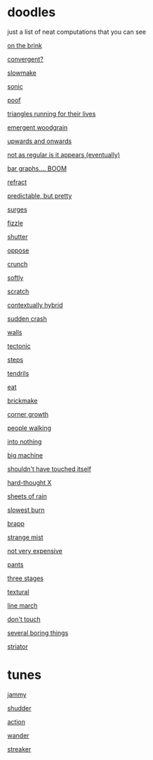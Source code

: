 doodles
=======

just a list of neat computations that you can see

[on the brink](http://maximecb.github.io/Turing-Drawings/#2,5,1,3,1,1,1,2,1,3,0,1,2,0,0,3,1,1,1,3,1,4,0,0,4,3,1,4,3,0,4,0)

[convergent?](http://maximecb.github.io/Turing-Drawings/#2,5,1,2,2,1,4,1,1,3,1,1,4,0,1,2,1,0,3,0,0,4,1,0,4,1,1,4,2,0,2,2)

[slowmake](http://maximecb.github.io/Turing-Drawings/#2,5,1,4,3,1,1,1,1,4,3,1,3,0,1,4,3,1,1,3,1,3,1,1,2,0,1,2,0,1,4,0)

[sonic](http://maximecb.github.io/Turing-Drawings/#2,5,0,1,1,0,2,3,1,2,3,1,4,2,1,2,3,1,3,2,1,3,3,1,4,2,0,3,1,0,1,0)

[poof](http://maximecb.github.io/Turing-Drawings/#4,3,3,1,2,0,2,1,3,2,2,0,1,2,3,2,1,2,1,2,3,2,1,0,1,2,0,1,1,2,1,1,3,2,3,2,1,1)

[triangles running for their lives](http://maximecb.github.io/Turing-Drawings/#4,3,1,1,3,0,2,1,1,2,3,2,2,1,2,1,2,3,2,0,3,1,0,2,2,3,1,2,3,0,2,3,2,1,0,2,1,2)

[emergent woodgrain](http://maximecb.github.io/Turing-Drawings/#4,3,3,1,0,0,1,0,0,1,0,2,2,2,3,2,0,0,1,0,2,1,3,0,2,2,0,2,1,0,1,3,2,1,3,3,1,1)

[upwards and onwards](http://maximecb.github.io/Turing-Drawings/#4,3,3,1,3,0,1,2,2,1,3,0,1,0,3,1,1,0,2,2,2,2,2,0,2,2,0,1,0,0,1,0,1,1,2,1,2,0)

[not as regular is it appears (eventually)](http://maximecb.github.io/Turing-Drawings/#4,3,2,2,2,0,1,3,0,1,2,2,2,2,0,1,2,1,1,0,0,2,2,1,2,0,3,2,3,3,1,2,2,1,0,1,1,0)

[bar graphs.... BOOM](http://maximecb.github.io/Turing-Drawings/#4,3,2,1,2,0,2,3,3,1,1,1,2,1,0,2,3,1,2,1,2,2,0,3,2,3,1,1,0,1,1,2,1,2,0,1,2,0)

[refract](http://maximecb.github.io/Turing-Drawings/#4,3,1,2,0,2,1,2,0,1,3,2,1,2,2,2,1,2,2,2,2,1,1,3,1,0,3,2,2,3,1,1,0,1,2,2,2,0)

[predictable, but pretty](http://maximecb.github.io/Turing-Drawings/#4,3,2,1,2,3,1,0,1,1,0,0,2,3,0,1,0,1,2,3,2,2,3,2,2,1,3,1,1,2,1,1,1,2,3,3,1,1)

[surges](http://maximecb.github.io/Turing-Drawings/#4,3,0,2,0,3,2,1,2,2,2,0,2,2,1,1,3,3,1,1,2,2,0,2,2,1,1,2,0,3,2,2,0,1,3,3,1,3)

[fizzle](http://maximecb.github.io/Turing-Drawings/#9,3,4,2,2,4,2,3,7,1,3,7,2,1,5,1,1,6,2,0,4,2,3,3,1,3,6,2,2,3,2,1,1,2,0,4,1,2,1,1,1,2,1,0,8,2,3,3,2,2,5,2,0,3,1,0,7,1,3,5,2,1,1,2,2,0,1,3,8,1,2,2,2,1,4,1,2,5,2,2,1,1,1)

[shutter](http://maximecb.github.io/Turing-Drawings/#9,3,4,1,1,2,1,3,7,2,3,5,1,3,5,2,3,7,1,1,4,1,3,6,1,3,5,1,1,1,1,0,3,1,2,6,1,0,6,1,2,2,1,2,5,1,1,6,1,1,4,1,0,7,2,2,3,2,1,4,2,2,8,1,1,5,2,1,0,2,1,8,1,0,7,1,0,7,1,0,4,1,3)

[oppose](http://maximecb.github.io/Turing-Drawings/#2,5,0,3,3,0,2,2,0,3,3,1,1,3,1,4,0,0,3,1,0,2,3,0,2,0,0,1,2,0,2,0)

[crunch](http://maximecb.github.io/Turing-Drawings/#2,5,1,2,1,0,3,0,1,4,0,1,3,1,0,2,1,1,3,1,0,4,0,0,4,2,1,3,0,1,2,0)

[softly](http://maximecb.github.io/Turing-Drawings/#5,5,2,2,1,0,1,2,3,2,2,2,4,1,2,3,1,1,2,3,1,3,1,0,3,2,3,1,0,2,2,3,0,2,3,1,1,2,3,4,0,1,2,2,1,2,3,4,3,0,3,1,2,1,2,0,4,1,2,2,3,2,3,2,0,2,3,2,4,2,1,2,2,0,2,4,3)

[scratch](http://maximecb.github.io/Turing-Drawings/#5,5,3,4,1,1,1,3,1,3,0,0,3,1,2,3,0,4,3,0,3,2,1,3,2,2,0,4,3,3,4,1,2,2,2,4,4,1,2,2,1,2,4,0,1,3,1,1,2,2,1,4,0,2,1,3,0,3,0,1,1,0,2,2,3,0,4,3,4,2,1,1,1,2,1,1,0)

[contextually hybrid](http://maximecb.github.io/Turing-Drawings/#5,5,2,2,1,3,1,2,3,1,0,3,4,2,1,2,0,2,1,0,4,3,0,1,4,3,3,4,3,4,1,1,2,2,0,3,3,3,2,2,1,2,2,2,0,3,2,2,2,3,0,2,2,0,4,2,0,2,1,1,4,1,4,3,0,4,3,1,2,3,3,0,4,0,3,2,3)

[sudden crash](http://maximecb.github.io/Turing-Drawings/#5,3,2,2,2,1,2,2,0,1,3,3,2,3,3,2,0,0,2,1,2,2,3,1,2,0,3,2,3,0,1,0,3,2,2,0,1,3,4,2,3,4,2,3,4,1,2)

[walls](http://maximecb.github.io/Turing-Drawings/#5,3,0,2,3,0,1,3,0,1,1,2,2,2,0,1,1,4,1,3,3,2,2,3,2,1,2,1,2,0,2,2,1,2,2,4,1,2,0,2,3,0,1,3,1,1,3)

[tectonic](http://maximecb.github.io/Turing-Drawings/#5,3,2,1,0,0,1,2,3,1,1,3,1,1,1,2,3,0,2,2,4,2,1,3,1,1,1,1,3,2,1,2,3,2,3,1,2,0,1,2,0,2,1,0,0,1,3)

[steps](http://maximecb.github.io/Turing-Drawings/#5,3,4,1,2,4,1,2,1,2,3,3,2,3,4,2,2,2,2,3,4,1,0,3,1,0,2,1,3,2,2,1,4,2,2,3,1,1,4,2,3,3,2,2,4,1,3)

[tendrils](http://maximecb.github.io/Turing-Drawings/#5,3,4,2,1,0,1,2,2,1,0,0,2,1,0,1,3,2,1,3,2,1,3,3,2,3,2,1,3,3,2,3,0,2,2,3,1,0,4,2,1,0,1,2,3,2,2)

[eat](http://maximecb.github.io/Turing-Drawings/#5,3,3,2,3,4,1,3,4,1,0,0,1,0,2,2,3,3,2,2,4,1,0,3,2,2,4,1,0,2,1,1,2,2,2,0,1,1,3,1,1,2,1,0,2,1,1)

[brickmake](http://maximecb.github.io/Turing-Drawings/#5,3,0,2,0,4,1,2,4,2,3,2,1,3,0,1,1,2,1,0,3,1,2,1,2,0,2,1,3,0,1,3,4,1,3,4,1,1,3,1,1,1,1,3,0,1,3)

[corner growth](http://maximecb.github.io/Turing-Drawings/#5,3,0,1,3,0,2,2,0,1,3,0,1,0,2,2,3,2,2,2,4,1,3,0,1,3,2,1,2,1,2,1,1,2,3,0,2,3,1,2,3,1,2,0,1,1,0)

[people walking](http://maximecb.github.io/Turing-Drawings/#5,3,2,2,0,3,2,1,4,2,3,0,2,0,2,1,2,2,1,1,4,2,3,2,1,2,2,2,1,4,2,0,2,1,0,1,2,3,3,1,2,3,2,0,1,1,0)

[into nothing](http://maximecb.github.io/Turing-Drawings/#5,3,1,1,1,2,2,1,0,2,3,0,1,2,3,1,0,0,2,1,4,2,0,3,1,2,3,2,0,3,1,2,2,2,1,1,1,1,3,1,2,1,1,1,4,2,1)

[big machine](http://maximecb.github.io/Turing-Drawings/#5,3,2,2,2,0,2,2,0,1,0,2,1,1,2,2,2,4,1,0,1,1,3,3,2,0,1,2,0,1,2,3,2,1,3,4,2,2,4,1,3,2,1,1,2,2,1)

[shouldn't have touched itself](http://maximecb.github.io/Turing-Drawings/#8,3,6,1,0,3,1,0,6,1,0,0,1,3,4,1,1,2,2,1,7,2,1,3,1,2,2,1,2,2,2,2,1,2,3,2,1,0,7,2,2,0,1,1,3,2,0,1,1,3,0,1,2,0,1,3,0,2,0,1,1,0,6,2,3,7,1,2,3,1,2,5,2,0)

[hard-thought X](http://maximecb.github.io/Turing-Drawings/#8,3,1,1,0,4,1,2,7,1,1,4,2,1,1,1,2,7,2,2,4,2,3,5,2,0,5,2,0,4,1,2,2,1,3,7,2,0,1,2,0,2,2,0,2,1,3,1,2,2,6,1,0,2,2,2,0,1,3,0,2,1,3,1,2,5,2,1,7,1,0,6,2,0)

[sheets of rain](http://maximecb.github.io/Turing-Drawings/#8,3,0,2,2,7,2,1,6,2,3,4,1,0,6,1,2,5,2,0,2,1,0,5,1,1,4,1,3,6,1,0,0,1,0,5,2,1,0,2,0,6,1,3,7,2,0,0,2,1,7,1,0,7,1,1,0,2,3,2,2,1,5,2,3,2,1,0,6,2,1,0,2,1)

[slowest burn](http://maximecb.github.io/Turing-Drawings/#8,3,4,2,2,1,1,2,4,1,1,2,1,2,3,1,3,6,2,3,0,1,1,0,2,0,5,1,2,6,1,3,0,1,0,7,1,2,3,2,2,6,2,0,4,1,1,2,1,3,7,2,2,0,2,0,0,2,1,5,2,3,6,1,1,5,2,3,6,2,3,3,1,3)

[brapp](http://maximecb.github.io/Turing-Drawings/#5,3,4,2,0,4,2,0,0,2,3,1,2,2,0,2,1,0,1,0,3,1,3,2,1,0,0,2,3,3,2,2,4,1,0,4,2,2,0,2,3,4,2,0,2,2,3)

[strange mist](http://maximecb.github.io/Turing-Drawings/#5,3,2,1,0,2,2,3,3,1,0,2,1,3,1,2,3,0,2,0,2,1,1,0,2,3,2,1,2,2,1,3,3,2,3,2,1,2,3,1,1,3,2,3,4,2,3)

[not very expensive](http://maximecb.github.io/Turing-Drawings/#5,3,4,2,1,3,1,1,1,2,1,3,2,3,3,2,1,1,2,2,3,1,3,1,1,1,3,2,2,0,2,3,2,1,0,1,1,3,1,2,1,2,2,1,3,2,3)

[pants](http://maximecb.github.io/Turing-Drawings/#5,3,1,2,2,3,1,1,3,1,0,4,2,0,1,2,1,1,2,2,1,2,2,3,1,3,1,2,1,0,1,3,0,1,3,3,1,0,2,2,2,2,1,1,0,2,3)

[three stages](http://maximecb.github.io/Turing-Drawings/#5,3,3,2,0,4,1,3,0,1,0,1,1,3,2,1,1,4,1,1,3,1,3,1,2,1,2,1,0,2,2,2,0,2,3,1,2,3,2,1,0,1,1,2,4,1,2)

[textural](http://maximecb.github.io/Turing-Drawings/#5,3,1,1,0,2,2,2,4,1,1,2,2,0,2,2,2,4,2,0,2,2,1,1,1,2,0,2,0,3,1,1,3,1,3,0,2,2,0,1,1,3,2,1,2,2,2)

[line march](http://maximecb.github.io/Turing-Drawings/#5,3,2,2,2,4,2,1,2,1,0,2,2,3,4,1,0,0,2,2,0,2,2,1,1,0,2,2,3,0,1,2,1,1,0,2,2,2,0,2,1,4,1,3,2,1,3)

[don't touch](http://maximecb.github.io/Turing-Drawings/#2,10,1,6,0,1,4,0,0,2,1,1,9,3,1,6,3,1,3,1,0,8,0,1,4,0,1,2,1,0,8,0,1,8,2,1,6,0,1,4,3,1,6,1,0,1,1,0,4,2,0,4,3,1,6,0,0,4,1,0,5,3)

[several boring things](http://maximecb.github.io/Turing-Drawings/#4,3,2,1,1,1,2,2,2,1,1,1,1,1,2,2,0,1,2,2,1,1,2,3,2,1,0,2,0,3,2,0,3,1,3,3,1,3)

[striator](http://maximecb.github.io/Turing-Drawings/#4,3,3,2,3,2,2,3,3,2,0,2,2,3,2,1,3,2,2,3,3,1,2,0,2,2,2,1,1,0,2,3,1,2,3,0,1,0)

tunes
=====

[jammy](http://maximecb.github.io/Turing-Tunes/#jammy,250,7,4,114,C2,1,,C2,1,0,C2,2,,C2,2,0,C2,2,,C2,2,0,D#2,1,,D#2,1,0,D#2,2,,D#2,2,0,D#2,2,,D#2,2,0,F2,1,,F2,1,0,F2,2,,F2,2,0,F2,2,,F2,2,0,F#2,1,,F#2,1,0,F#2,2,,F#2,2,0,F#2,2,,F#2,2,0,G2,1,,G2,1,0,G2,2,,G2,2,0,G2,2,,G2,2,0,A#2,1,,A#2,1,0,A#2,2,,A#2,2,0,A#2,2,,A#2,2,0,C3,1,,C3,1,0,C3,2,,C3,2,0,C3,2,,C3,2,0,D#3,1,,D#3,1,0,D#3,2,,D#3,2,0,D#3,2,,D#3,2,0,F3,1,,F3,1,0,F3,2,,F3,2,0,F3,2,,F3,2,0,F#3,1,,F#3,1,0,F#3,2,,F#3,2,0,F#3,2,,F#3,2,0,G3,1,,G3,1,0,G3,2,,G3,2,0,G3,2,,G3,2,0,A#3,1,,A#3,1,0,A#3,2,,A#3,2,0,A#3,2,,A#3,2,0,C4,1,,C4,1,0,C4,2,,C4,2,0,C4,2,,C4,2,0,D#4,1,,D#4,1,0,D#4,2,,D#4,2,0,D#4,2,,D#4,2,0,F4,1,,F4,1,0,F4,2,,F4,2,0,F4,2,,F4,2,0,F#4,1,,F#4,1,0,F#4,2,,F#4,2,0,F#4,2,,F#4,2,0,G4,1,,G4,1,0,G4,2,,G4,2,0,G4,2,,G4,2,0,A#4,1,,A#4,1,0,A#4,2,,A#4,2,0,A#4,2,,A#4,2,0,C5,1,,C5,1,0,C5,2,,C5,2,0,C5,2,,C5,2,0,10,10,50000,4,7,107,0,1,7,4,49,1,1,2,3,24,0,1,5,4,39,0,0,3,6,64,0,0,9,7,69,0,0,1,4,53,1,0,1,2,91,0,1,7,4,2,1,0,1,6,56,1,1,9,8,99,1,0,2,1,62,1,0,8,6,36,1,1,7,0,22,1,0,0,0,51,0,0,8,0,90,0,1,8,7,83,0,0,7,2,75,0,0,6,1,11,1,0,2,6,76,1,1,6,6,2,1,1,8,0,90,0,0,7,8,93,1,0,7,6,100,0,1,8,9,9,0,1,6,8,41,1,0,4,3,15,0,1,3,2,15,1,0,4,2,95,1,0,1,7,5,0,0,8,5,73,0,0,4,3,41,0,1,1,0,65,1,1,6,0,82,1,1,6,1,26,1,0,7,4,73,1,0,9,6,93,1,1,3,8,84,0,0,0,2,0,0,1,6,3,2,1,0,2,1,64,1,0,9,5,105,1,1,5,4,86,1,1,3,9,95,1,0,0,8,71,1,1,0,8,23,0,0,3,9,79,0,1,4,1,56,1,0,2,9,100,0,0,6,7,61,1,1,5,4,30,0,0,8,8,100,1,1,3,9,99,0,1,8,4,67,0,0,1,7,93,0,1,9,8,46,0,1,7,0,66,0,1,9,6,78,1,0,9,4,52,0,1,9,9,58,0,0,6,2,71,0,0,0,4,54,0,1,1,7,98,0,0,7,5,107,0,1,2,0,80,1,0,8,4,111,0,1,7,7,65,1,1,1,3,26,1,1,7,8,99,0,1,1,0,107,0,1,3,5,90,0,0,4,3,93,1,0,0,7,72,1,0,8,9,78,1,1,9,7,92,1,1,4,2,15,0,1,0,8,79,0,1,2,1,33,1,0,0,2,34,0,0,1,4,104,0,1,6,9,86,0,0,1,3,6,0,1,4,0,89,1,1,3,7,89,0,1,3,5,91,1,0,3,1,40,0,1,4,2,40,1,1,1,7,81,1,1,2,6,77,0,1,8,4,95,1,1,2,7,37,0,1,2,0,41,1,1,5,6,67,0,1,2,1,102,1,1,2,6,3,0,1,2,4,85,1,0,7,6,110,1,1,2,4,24,0,1,3,0,49,0,1,6,9,40,1,0)


[shudder](http://maximecb.github.io/Turing-Tunes/#shudder,300,7,4,176,C2,0.5,,C2,0.5,0,C2,1,,C2,1,0,C2,2,,C2,2,0,C2,2,,C2,2,0,D2,0.5,,D2,0.5,0,D2,1,,D2,1,0,D2,2,,D2,2,0,D2,2,,D2,2,0,D#2,0.5,,D#2,0.5,0,D#2,1,,D#2,1,0,D#2,2,,D#2,2,0,D#2,2,,D#2,2,0,F2,0.5,,F2,0.5,0,F2,1,,F2,1,0,F2,2,,F2,2,0,F2,2,,F2,2,0,G2,0.5,,G2,0.5,0,G2,1,,G2,1,0,G2,2,,G2,2,0,G2,2,,G2,2,0,G#2,0.5,,G#2,0.5,0,G#2,1,,G#2,1,0,G#2,2,,G#2,2,0,G#2,2,,G#2,2,0,A#2,0.5,,A#2,0.5,0,A#2,1,,A#2,1,0,A#2,2,,A#2,2,0,A#2,2,,A#2,2,0,C3,0.5,,C3,0.5,0,C3,1,,C3,1,0,C3,2,,C3,2,0,C3,2,,C3,2,0,D3,0.5,,D3,0.5,0,D3,1,,D3,1,0,D3,2,,D3,2,0,D3,2,,D3,2,0,D#3,0.5,,D#3,0.5,0,D#3,1,,D#3,1,0,D#3,2,,D#3,2,0,D#3,2,,D#3,2,0,F3,0.5,,F3,0.5,0,F3,1,,F3,1,0,F3,2,,F3,2,0,F3,2,,F3,2,0,G3,0.5,,G3,0.5,0,G3,1,,G3,1,0,G3,2,,G3,2,0,G3,2,,G3,2,0,G#3,0.5,,G#3,0.5,0,G#3,1,,G#3,1,0,G#3,2,,G#3,2,0,G#3,2,,G#3,2,0,A#3,0.5,,A#3,0.5,0,A#3,1,,A#3,1,0,A#3,2,,A#3,2,0,A#3,2,,A#3,2,0,C4,0.5,,C4,0.5,0,C4,1,,C4,1,0,C4,2,,C4,2,0,C4,2,,C4,2,0,D4,0.5,,D4,0.5,0,D4,1,,D4,1,0,D4,2,,D4,2,0,D4,2,,D4,2,0,D#4,0.5,,D#4,0.5,0,D#4,1,,D#4,1,0,D#4,2,,D#4,2,0,D#4,2,,D#4,2,0,F4,0.5,,F4,0.5,0,F4,1,,F4,1,0,F4,2,,F4,2,0,F4,2,,F4,2,0,G4,0.5,,G4,0.5,0,G4,1,,G4,1,0,G4,2,,G4,2,0,G4,2,,G4,2,0,G#4,0.5,,G#4,0.5,0,G#4,1,,G#4,1,0,G#4,2,,G#4,2,0,G#4,2,,G#4,2,0,A#4,0.5,,A#4,0.5,0,A#4,1,,A#4,1,0,A#4,2,,A#4,2,0,A#4,2,,A#4,2,0,C5,0.5,,C5,0.5,0,C5,1,,C5,1,0,C5,2,,C5,2,0,C5,2,,C5,2,0,10,10,50000,4,9,16,1,1,7,6,17,0,1,9,7,77,0,0,2,4,56,1,1,5,4,79,1,0,8,5,99,0,0,3,6,26,1,1,7,9,106,1,0,9,9,159,0,0,6,1,137,0,0,4,0,17,0,1,3,6,44,0,1,6,8,82,1,1,1,2,114,0,0,6,5,145,0,0,6,7,70,0,0,5,3,3,0,1,9,5,166,1,0,7,9,94,1,0,2,1,57,1,0,8,3,22,0,1,7,2,11,1,0,1,7,94,1,0,4,6,30,1,0,0,9,9,0,1,8,3,174,0,1,8,3,57,1,0,6,7,110,0,0,8,2,84,1,0,0,5,51,0,0,0,8,165,0,0,9,2,113,0,1,9,9,144,0,1,1,3,40,1,1,5,2,174,0,0,9,8,9,1,0,5,6,24,0,1,2,2,30,0,1,4,6,161,1,1,1,4,65,1,1,0,7,159,1,1,2,0,78,0,0,2,3,53,1,1,3,0,59,0,0,1,2,160,1,0,0,4,83,0,1,0,4,15,1,0,8,0,110,1,1,1,0,142,0,0,9,2,97,1,1,9,3,4,0,0,5,0,44,0,0,6,9,103,0,0,4,7,139,1,1,6,6,157,1,0,7,8,24,0,1,3,4,37,0,0,0,2,97,0,0,7,3,97,1,1,8,4,138,0,0,7,5,81,1,1,7,7,106,0,0,4,7,129,0,1,2,5,10,1,1,5,6,175,0,0,9,5,0,0,0,2,7,93,0,1,7,4,34,1,0,0,1,22,0,1,7,9,166,1,1,3,9,90,0,0,5,3,77,0,1,6,2,148,0,0,2,6,19,1,1,5,0,155,1,1,2,3,102,0,0,2,3,43,1,0,2,4,154,1,1,3,5,56,0,0,8,7,173,1,0,8,4,99,1,1,5,9,169,0,1,3,8,133,1,1,4,7,148,0,1,3,0,114,1,1,7,4,104,1,1,3,0,40,0,1,9,6,10,1,0,2,9,20,1,0,1,3,160,0,0,5,1,155,0,1,0,3,61,0,1,3,7,158,1,1,9,4,173,1,0,2,5,88,0,1,4,1,87,1,1,5,6,24,0,1,9,3,141,0,0,3,4,49,1,1,7,9,109,0,1)

[action](http://maximecb.github.io/Turing-Tunes/#action,400,7,4,88,C2,2,,C2,2,0,C2,2,,C2,2,0,D2,2,,D2,2,0,D2,2,,D2,2,0,D#2,2,,D#2,2,0,D#2,2,,D#2,2,0,F2,2,,F2,2,0,F2,2,,F2,2,0,G2,2,,G2,2,0,G2,2,,G2,2,0,G#2,2,,G#2,2,0,G#2,2,,G#2,2,0,A#2,2,,A#2,2,0,A#2,2,,A#2,2,0,C3,2,,C3,2,0,C3,2,,C3,2,0,D3,2,,D3,2,0,D3,2,,D3,2,0,D#3,2,,D#3,2,0,D#3,2,,D#3,2,0,F3,2,,F3,2,0,F3,2,,F3,2,0,G3,2,,G3,2,0,G3,2,,G3,2,0,G#3,2,,G#3,2,0,G#3,2,,G#3,2,0,A#3,2,,A#3,2,0,A#3,2,,A#3,2,0,C4,2,,C4,2,0,C4,2,,C4,2,0,D4,2,,D4,2,0,D4,2,,D4,2,0,D#4,2,,D#4,2,0,D#4,2,,D#4,2,0,F4,2,,F4,2,0,F4,2,,F4,2,0,G4,2,,G4,2,0,G4,2,,G4,2,0,G#4,2,,G#4,2,0,G#4,2,,G#4,2,0,A#4,2,,A#4,2,0,A#4,2,,A#4,2,0,C5,2,,C5,2,0,C5,2,,C5,2,0,8,24,50000,7,18,60,0,1,4,13,51,0,0,1,6,36,1,1,7,23,3,1,0,2,0,5,0,1,1,7,24,1,0,7,7,0,0,1,3,2,40,0,0,4,18,82,1,1,6,2,74,1,1,3,2,67,0,1,2,16,37,0,0,2,21,18,0,0,7,9,44,0,1,7,19,54,0,0,0,0,37,1,1,3,2,30,0,1,7,11,28,1,1,0,15,63,0,0,3,15,81,1,1,5,21,72,1,0,3,23,47,1,1,7,3,49,1,0,0,15,78,0,0,3,2,30,0,1,4,8,81,0,0,7,18,8,0,0,3,6,1,0,0,4,6,23,0,0,4,20,87,0,0,1,3,57,0,1,7,19,51,0,1,0,22,40,1,1,2,22,40,1,0,0,3,59,0,0,4,0,64,1,0,2,20,54,1,0,5,20,73,0,1,5,12,32,0,1,1,1,57,0,1,5,20,59,1,1,6,18,21,0,0,3,17,45,0,0,0,1,0,1,0,4,4,5,0,1,1,0,54,0,0,6,15,47,0,0,4,16,61,0,1,3,1,77,1,0,5,1,60,1,0,2,5,50,0,0,1,0,79,0,1,5,5,27,1,0,3,20,18,1,0,2,19,22,0,1,6,20,42,1,1,3,1,87,0,1,4,9,55,0,0,6,16,39,1,0,7,6,13,0,0,0,0,18,0,1,2,17,6,0,1,1,21,51,0,0,4,15,39,0,1,3,23,19,0,1,6,12,85,0,0,0,21,4,0,0,0,11,79,1,1,1,11,28,0,0,2,11,12,0,1,6,11,21,1,1,5,6,28,1,1,5,12,64,1,1,3,11,22,0,0,4,12,21,0,0,5,7,49,1,1,3,13,81,0,1,3,3,67,0,0,7,11,19,1,0,6,3,1,0,0,5,19,83,1,0,3,17,35,1,1,1,5,16,1,1,5,7,56,0,0,6,8,9,1,1,2,3,13,0,0,3,22,27,1,0,7,18,55,1,0,0,5,69,0,1,7,9,50,1,0,1,7,21,1,1,1,22,21,1,1,4,5,16,0,1,0,14,14,0,1,2,20,79,0,0,2,11,68,0,0,0,10,54,0,1,1,22,71,0,0,3,3,52,0,0,6,2,3,1,0,4,5,20,0,0,4,1,50,0,1,4,1,66,1,1,7,20,42,0,0,7,5,37,0,1,5,3,17,0,0,0,7,10,1,0,4,11,4,0,0,6,20,66,0,1,7,23,17,1,0,0,8,37,0,1,3,12,23,1,0,2,4,74,1,1,1,11,61,0,0,7,6,17,0,0,3,10,37,1,0,1,3,38,0,1,5,8,28,1,1,1,13,49,1,1,1,12,30,0,1,2,0,11,0,0,7,9,53,0,0,6,11,58,0,0,5,22,40,0,0,6,10,84,1,0,6,9,78,0,1,7,17,3,1,0,5,23,72,0,0,1,4,77,1,1,5,11,18,0,0,7,4,50,1,0,7,3,29,0,0,7,22,0,1,1,6,18,42,1,0,1,12,69,1,0,3,13,38,1,1,3,19,16,0,0,2,20,74,0,1,6,6,31,0,0,0,11,53,0,1,7,21,85,1,0,7,4,83,1,1,4,6,87,1,0,0,11,81,1,0,5,2,17,1,1,5,18,77,1,0,1,22,24,1,1,0,9,41,0,0,0,14,27,1,1,4,12,77,1,1,2,0,37,0,1,5,16,45,1,1,3,1,43,0,1,0,4,55,0,0,3,7,44,0,1,3,9,48,1,0,3,11,69,1,0,3,1,41,0,0,6,3,57,1,0,1,8,47,1,1,7,8,35,0,0,3,5,25,1,0,5,11,80,0,0,2,18,42,0,1,0,2,20,0,1,6,7,11,1,0,5,23,47,0,0,5,3,66,0,1,4,0,38,1,0,0,3,34,1,0,1,18,72,0,0,2,4,3,0,0,4,6,36,0,1,4,11,35,1,0,6,2,36,1,0,4,6,34,0,0,2,13,75,0,1,1,21,44,0,0,4,2,56,0,1,5,18,69,0,1,2,4,5,0,0,7,15,50,1,0,7,17,41,1,1,0,16,51,1,1,2,18,51,1,1,3,3,6,0,0,5,15,10,1,1,7,16,59,0,0,7,23,74,0,0,5,4,76,1,1,3,9,67,0,0,6,13,2,0,0)

[wander](http://maximecb.github.io/Turing-Tunes/#wander,400,10,4,64,C2,2,,C2,2,0,C2,2,,C2,2,0,D#2,2,,D#2,2,0,D#2,2,,D#2,2,0,F2,2,,F2,2,0,F2,2,,F2,2,0,G2,2,,G2,2,0,G2,2,,G2,2,0,A#2,2,,A#2,2,0,A#2,2,,A#2,2,0,C3,2,,C3,2,0,C3,2,,C3,2,0,D#3,2,,D#3,2,0,D#3,2,,D#3,2,0,F3,2,,F3,2,0,F3,2,,F3,2,0,G3,2,,G3,2,0,G3,2,,G3,2,0,A#3,2,,A#3,2,0,A#3,2,,A#3,2,0,C4,2,,C4,2,0,C4,2,,C4,2,0,D#4,2,,D#4,2,0,D#4,2,,D#4,2,0,F4,2,,F4,2,0,F4,2,,F4,2,0,G4,2,,G4,2,0,G4,2,,G4,2,0,A#4,2,,A#4,2,0,A#4,2,,A#4,2,0,C5,2,,C5,2,0,C5,2,,C5,2,0,10,11,50000,4,5,16,0,1,1,2,43,1,1,2,1,51,0,1,2,5,31,0,1,2,9,1,1,1,0,9,16,1,0,5,0,12,1,1,1,5,31,0,0,1,10,4,1,1,0,8,20,0,1,8,6,60,1,0,9,7,63,1,0,1,5,41,0,0,5,3,58,0,1,2,0,14,1,0,8,0,58,1,0,6,8,36,0,1,6,3,48,1,1,2,3,25,0,0,2,2,14,0,1,6,7,38,0,1,9,2,62,1,1,1,1,19,0,0,7,3,11,1,0,1,5,0,0,1,0,2,30,1,0,2,0,33,0,1,4,9,14,1,0,9,9,4,1,1,5,6,18,1,0,0,9,15,0,1,9,3,10,0,1,9,9,37,1,1,7,9,44,1,0,2,3,20,0,0,6,1,23,1,1,0,8,39,1,1,1,3,20,1,1,7,10,7,0,0,5,6,46,1,1,0,5,5,1,0,8,0,49,1,0,7,6,3,0,1,7,7,57,0,0,3,1,46,0,1,0,3,53,0,0,9,1,52,0,0,7,10,54,0,1,6,3,36,1,1,7,2,18,1,1,1,4,42,1,0,1,2,17,0,0,8,1,55,0,1,2,10,57,1,1,8,3,5,0,0,3,2,20,1,1,0,9,59,1,0,2,10,9,1,0,6,6,15,1,1,3,5,26,1,1,5,4,0,0,1,2,9,48,0,1,6,1,9,0,1,1,5,51,1,0,4,2,45,1,0,1,6,56,1,0,1,10,62,0,0,0,6,46,1,0,4,7,49,1,1,2,9,21,0,0,9,2,55,1,0,8,3,12,1,1,5,9,45,0,0,5,8,2,0,0,8,6,15,0,1,9,4,30,1,0,6,7,60,0,1,0,5,27,0,1,9,0,20,1,0,1,5,40,1,1,0,0,6,0,1,1,1,10,1,0,3,5,42,0,1,7,1,39,0,1,1,2,34,1,0,2,8,18,0,0,4,9,6,0,0,0,0,39,1,1,4,5,41,0,1,2,0,5,1,0,7,2,35,0,0,4,10,59,0,0,6,9,36,0,1,2,2,59,0,0,2,5,5,1,0,6,3,28,1,0,7,4,45,0,0,1,5,57,1,0,4,3,52,0,0,6,3,34,0,0,6,9,4,1,0,5,2,60,1,0,8,7,1,1,0,0,7,6,1,0,3,2,49,1,0,8,5,30,0,0,7,1,30,1,1,0,8,27,1,1,3,6,41,0,1,6,8,34,0,1)


[streaker](http://maximecb.github.io/Turing-Drawings/#4,5,1,1,0,3,2,1,2,3,3,3,2,0,3,2,2,3,1,2,3,2,3,1,3,0,0,3,1,0,3,3,1,4,1,3,1,1,1,2,3,0,3,3,3,3,0,1,2,1,2,3,0,3,4,3,3,1,1,0,3,2)



